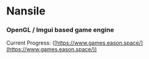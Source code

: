 # Nansile
### OpenGL / Imgui based game engine

Current Progress: ([https://www.games.eason.space/](https://www.games.eason.space/))

